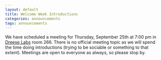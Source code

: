 ```yaml
---
layout: default
title: Welcome Week Introductions
categories: announcements
tags: announcements
---
```

We have scheduled a meeting for Thursday, September 25th at 7:00 pm in
[Dreese Labs](http://www.osu.edu/map/building.php?building=279) room 266. There
is no official meeting topic as we will spend the time doing introductions
(trying to be sociable or something to that extent). Meetings are open to
everyone as always, so please stop by.
